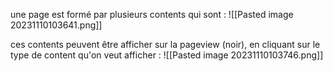 
une page est formé par plusieurs contents qui sont : 
![[Pasted image 20231110103641.png]]

ces contents peuvent être afficher sur la pageview (noir), en cliquant sur le type de content qu'on veut afficher :
![[Pasted image 20231110103746.png]]